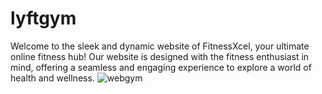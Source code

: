 # lyftgym
Welcome to the sleek and dynamic website of FitnessXcel, your ultimate online fitness hub! Our website is designed with the fitness enthusiast in mind, offering a seamless and engaging experience to explore a world of health and wellness.
![webgym](https://github.com/jhonjpg/lyftgym/assets/102936768/8a52a06e-fa9f-4ac4-a12e-9e34fbc03552)
